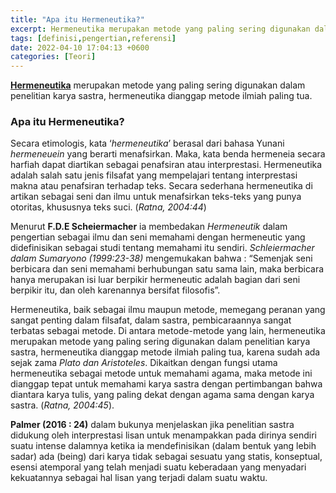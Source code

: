 ```yaml
---
title: "Apa itu Hermeneutika?"
excerpt: Hermeneutika merupakan metode yang paling sering digunakan dalam penelitian karya sastra, hermeneutika dianggap metode ilmiah paling tua.
tags: [definisi,pengertian,referensi]
date: 2022-04-10 17:04:13 +0600
categories: [Teori]
---
```



**[Hermeneutika](/teori/apa-itu-hermeneutika "Hermeneutika")** merupakan metode yang paling sering digunakan dalam penelitian karya sastra, hermeneutika dianggap metode ilmiah paling tua.
### Apa itu Hermeneutika?
Secara etimologis, kata ‘*hermeneutika*’ berasal dari bahasa Yunani *hermeneuein* yang berarti menafsirkan. Maka, kata benda hermeneia secara harfiah dapat diartikan sebagai penafsiran atau interprestasi. Hermeneutika adalah salah satu jenis filsafat yang mempelajari tentang interprestasi makna atau penafsiran terhadap teks. Secara sederhana hermeneutika di artikan sebagai seni dan ilmu untuk menafsirkan teks-teks yang punya otoritas, khususnya teks suci. (*Ratna, 2004:44*)

Menurut **F.D.E Scheiermacher** ia membedakan *Hermeneutik* dalam pengertian sebagai ilmu dan seni memahami dengan hermeneutic yang didefinisikan sebagai studi tentang memahami itu sendiri. *Schleiermacher dalam Sumaryono (1999:23-38)* mengemukakan bahwa : “Semenjak seni berbicara dan seni memahami berhubungan satu sama lain, maka berbicara hanya merupakan isi luar berpikir hermeneutic adalah bagian dari seni berpikir itu, dan oleh karenannya bersifat filosofis”.

Hermeneutika, baik sebagai ilmu maupun metode, memegang peranan yang sangat penting dalam filsafat, dalam sastra, pembicaraannya sangat terbatas sebagai metode. Di antara metode-metode yang lain, hermeneutika merupakan metode yang paling sering digunakan dalam penelitian karya sastra, hermeneutika dianggap metode ilmiah paling tua, karena sudah ada sejak zama *Plato dan Aristoteles*. Dikaitkan dengan fungsi utama hermeneutika sebagai metode untuk memahami agama, maka metode ini dianggap tepat untuk memahami karya sastra dengan pertimbangan bahwa diantara karya tulis, yang paling dekat dengan agama sama dengan karya sastra. (*Ratna, 2004:45*). 

**Palmer (2016 : 24)** dalam bukunya menjelaskan jika penelitian sastra didukung oleh interprestasi lisan untuk menampakkan pada dirinya sendiri suatu intense dalamnya ketika ia mendefinisikan (dalam bentuk yang lebih sadar) ada (being) dari karya tidak sebagai sesuatu yang statis, konseptual, esensi atemporal yang telah menjadi suatu keberadaan yang menyadari kekuatannya sebagai hal lisan yang terjadi dalam suatu waktu.
